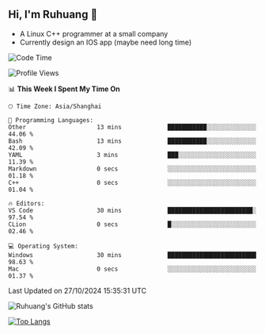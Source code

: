 ## Hi, I'm Ruhuang 👋

- A Linux C++ programmer at a small company
- Currently design an IOS app (maybe need long time)

<!--START_SECTION:waka-->
![Code Time](http://img.shields.io/badge/Code%20Time-106%20hrs%2013%20mins-blue)

![Profile Views](http://img.shields.io/badge/Profile%20Views-0-blue)

📊 **This Week I Spent My Time On** 

```text
🕑︎ Time Zone: Asia/Shanghai

💬 Programming Languages: 
Other                    13 mins             ███████████░░░░░░░░░░░░░░   44.06 % 
Bash                     13 mins             ███████████░░░░░░░░░░░░░░   42.09 % 
YAML                     3 mins              ███░░░░░░░░░░░░░░░░░░░░░░   11.39 % 
Markdown                 0 secs              ░░░░░░░░░░░░░░░░░░░░░░░░░   01.18 % 
C++                      0 secs              ░░░░░░░░░░░░░░░░░░░░░░░░░   01.04 % 

🔥 Editors: 
VS Code                  30 mins             ████████████████████████░   97.54 % 
CLion                    0 secs              █░░░░░░░░░░░░░░░░░░░░░░░░   02.46 % 

💻 Operating System: 
Windows                  30 mins             █████████████████████████   98.63 % 
Mac                      0 secs              ░░░░░░░░░░░░░░░░░░░░░░░░░   01.37 % 
```


 Last Updated on 27/10/2024 15:35:31 UTC
<!--END_SECTION:waka-->

![Ruhuang's GitHub stats](https://github-readme-stats.vercel.app/api?username=ruhuang2001&count_private=true&hide_title=true&show_icons=true&theme=vue)

[![Top Langs](https://github-readme-stats.vercel.app/api/top-langs/?username=ruhuang2001&layout=compact)](https://github.com/anuraghazra/github-readme-stats)
